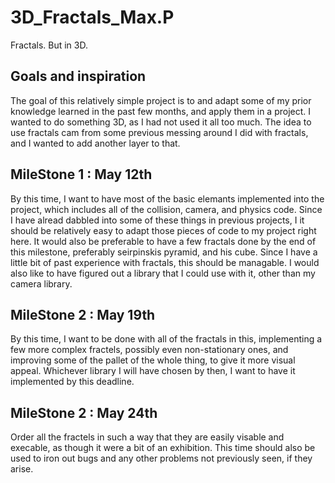 # 3D_Fractals_Max.P
Fractals. But in 3D.

<h2> Goals and inspiration </h2>

<p>
The goal of this relatively simple project is to and adapt some of my prior 
knowledge learned in the past few months, and apply them in a project. 
I wanted to do something 3D, as I had not used it all too much.
The idea to use fractals cam from some previous messing around I did with fractals,
and I wanted to add another layer to that.
<p>

<h2> MileStone 1 : May 12th </h2>

<p> 
By this time, I want to have most of the basic elemants implemented into the project, 
which includes all of the collision, camera, and physics code. 
Since I have alread dabbled into some of these things in previous projects, 
I it should be relatively easy to adapt those pieces of code to my project right here.
It would also be preferable to have a few fractals done by the end of this milestone,
preferably seirpinskis pyramid, and his cube. 
Since I have a little bit of past experience with fractals, this should be managable.
I would also like to have figured out a library that I could use with it, other than
my camera library.
<p>

<h2> MileStone 2 : May 19th </h2>

<p>
By this time, I want to be done with all of the fractals in this, 
implementing a few more complex fractels, possibly even non-stationary ones,
and improving some of the pallet of the whole thing, 
to give it more visual appeal. Whichever library I will have chosen by then, I want to have it
implemented by this deadline.
<p>

<h2> MileStone 2 : May 24th </h2>

<p>
Order all the fractels in such a way that they are easily visable and execable, 
as though it were a bit of an exhibition. This time should also be used to iron out bugs
and any other problems not previously seen, if they arise.
<p>
